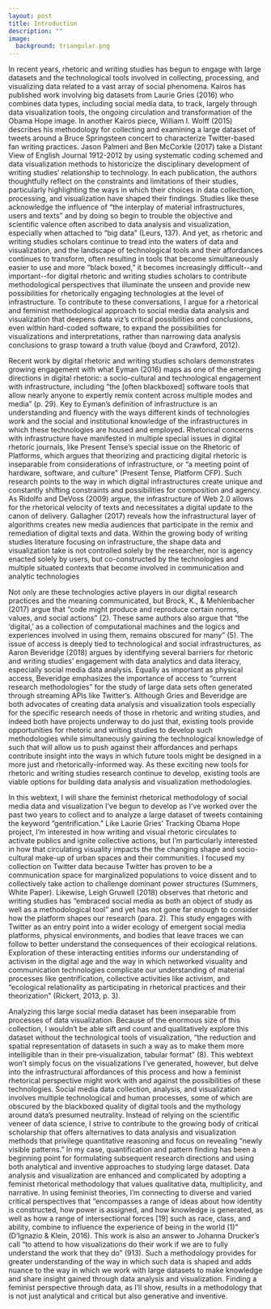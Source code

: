 ```yaml
---
layout: post
title: Introduction
description: ""
image:
  background: triangular.png
---
```


In recent years, rhetoric and writing studies has begun to engage with large datasets and the technological tools involved in collecting, processing, and visualizing data related to a vast array of social phenomena. Kairos has published work involving big datasets from Laurie Gries (2016) who combines data types, including social media data, to track, largely through data visualization tools, the ongoing circulation and transformation of the Obama Hope image. In another Kairos piece, William I. Wolff (2015) describes his methodology for collecting and examining a large dataset of tweets around a Bruce Springsteen concert to characterize Twitter-based fan writing practices. Jason Palmeri and Ben McCorkle (2017) take a Distant View of English Journal 1912-2012 by using systematic coding schemed and data visualization methods to historicize the disciplinary development of writing studies’ relationship to technology. In each publication, the authors thoughtfully reflect on the constraints and limitations of their studies, particularly highlighting the ways in which their choices in data collection, processing, and visualization have shaped their findings. Studies like these acknowledge the influence of “the interplay of material infrastructures, users and texts” and by doing so begin to trouble the objective and scientific valence often ascribed to data analysis and visualization, especially when attached to “big data” (Leurs, 137). And yet, as rhetoric and writing studies scholars continue to tread into the waters of data and visualization, and the landscape of technological tools and their affordances continues to transform, often resulting in tools that become simultaneously easier to use and more “black boxed,” it becomes increasingly difficult--and important--for digital rhetoric and writing studies scholars to contribute methodological perspectives that illuminate the unseen and provide new possibilities for rhetorically engaging technologies at the level of infrastructure. To contribute to these conversations, I argue for a rhetorical and feminist methodological approach to social media data analysis and visualization that deepens data viz’s critical possibilities and conclusions, even within hard-coded software, to expand the possibilities for visualizations and interpretations, rather than narrowing data analysis conclusions to grasp toward a truth value (boyd and Crawford, 2012).

Recent work by digital rhetoric and writing studies scholars demonstrates growing engagement with what Eyman (2016) maps as one of the emerging directions in digital rhetoric: a socio-cultural and technological engagement with infrastructure, including “the [often blackboxed] software tools that allow nearly anyone to expertly remix content across multiple modes and media” (p. 29). Key to Eyman’s definition of infrastructure is an understanding and fluency with the ways different kinds of technologies work and the social and institutional knowledge of the infrastructures in which these technologies are housed and employed. Rhetorical concerns with infrastructure have manifested in multiple special issues in digital rhetoric journals, like Present Tense’s special issue on the Rhetoric of Platforms, which argues that theorizing and practicing digital rhetoric is inseparable from considerations of infrastructure, or “a meeting point of hardware, software, and culture” (Present Tense, Platform CFP). Such research points to the way in which digital infrastructures create unique and constantly shifting constraints and possibilities for composition and agency. As Ridolfo and DeVoss (2009) argue, the infrastructure of Web 2.0 allows for the rhetorical velocity of texts and necessitates a digital update to the canon of delivery. Gallagher (2017) reveals how the infrastructural layer of algorithms creates new media audiences that participate in the remix and remediation of digital texts and data. Within the growing body of writing studies literature focusing on infrastructure, the shape data and visualization take is not controlled solely by the researcher, nor is agency enacted solely by users, but co-constructed by the technologies and multiple situated contexts that become involved in communication and analytic technologies 

Not only are these technologies active players in our digital research practices and the meaning communicated, but Brock, K., & Mehlenbacher (2017) argue that “code might produce and reproduce certain norms, values, and social actions” (2). These same authors also argue that “the ‘digital,’ as a collection of computational machines and the logics and experiences involved in using them, remains obscured for many” (5). The issue of access is deeply tied to technological and social infrastructures, as Aaron Beveridge (2018) argues by identifying several barriers for rhetoric and writing studies’ engagement with data analytics and data literacy, especially social media data analysis. Equally as important as physical access, Beveridge emphasizes the importance of access to “current research methodologies” for the study of large data sets often generated through streaming APIs like Twitter’s. Although Gries and Beveridge are both advocates of creating data analysis and visualization tools especially for the specific research needs of those in rhetoric and writing studies, and indeed both have projects underway to do just that, existing tools provide opportunities for rhetoric and writing studies to develop such methodologies while simultaneously gaining the technological knowledge of such that will allow us to push against their affordances and perhaps contribute insight into the ways in which future tools might be designed in a more just and rhetorically-informed way. As these exciting new tools for rhetoric and writing studies research continue to develop, existing tools are viable options for building data analysis and visualization methodologies.

In this webtext, I will share the feminist rhetorical methodology of social media data and visualization I’ve begun to develop as I’ve worked over the past two years to collect and to analyze a large dataset of tweets containing the keyword “gentrification.” Like Laurie Gries’ Tracking Obama Hope project, I’m interested in how writing and visual rhetoric circulates to activate publics and ignite collective actions, but I’m particularly interested in how that circulating visuality impacts the the changing shape and socio-cultural make-up of urban spaces and their communities. I focused my collection on Twitter data because Twitter has proven to be a communication space for marginalized populations to voice dissent and to collectively take action to challenge dominant power structures (Summers, White Paper). Likewise, Leigh Gruwell (2018) observes that rhetoric and writing studies has “embraced social media as both an object of study as well as a methodological tool” and yet has not gone far enough to consider how the platform shapes our research (para. 2). This study engages with Twitter as an entry point into a wider ecology of emergent social media platforms, physical environments, and bodies that leave traces we can follow to better understand the consequences of their ecological relations. Exploration of these interacting entities informs our understanding of activism in the digital age and the way in which networked visuality and communication technologies complicate our understanding of material processes like gentrification, collective activities like activism, and “ecological relationality as participating in rhetorical practices and their theorization” (Rickert, 2013, p. 3). 

Analyzing this large social media dataset has been inseparable from processes of data visualization. Because of the enormous size of this collection, I wouldn’t be able sift and count and qualitatively explore this dataset without the technological tools of visualization, “the reduction and spatial representation of datasets in such a way as to make them more intelligible than in their pre‐visualization, tabular format” (8). This webtext won’t simply focus on the visualizations I’ve generated, however, but delve into the infrastructural affordances of this process and how a feminist rhetorical perspective might work with and against the possibilities of these technologies. Social media data collection, analysis, and visualization involves multiple technological and human processes, some of which are obscured by the blackboxed quality of digital tools and the mythology around data’s presumed neutrality. Instead of relying on the scientific veneer of data science, I strive to contribute to the growing body of critical scholarship that offers alternatives to data analysis and visualization methods that privilege quantitative reasoning and focus on revealing “newly visible patterns.” In my case, quantification and pattern finding has been a beginning point for formulating subsequent research directions and using both analytical and inventive approaches to studying large dataset. Data analysis and visualization are enhanced and complicated by adopting a feminist rhetorical methodology that values qualitative data, multiplicity, and narrative. In using feminist theories, I’m connecting to diverse and varied critical perspectives that “encompasses a range of ideas about how identity is constructed, how power is assigned, and how knowledge is generated, as well as how a range of intersectional forces [19] such as race, class, and ability, combine to influence the experience of being in the world (1)” (D’Ignazio & Klein, 2016). This work is also an answer to Johanna Drucker’s call “to attend to how visualizations do their work if we are to fully understand the work that they do” (913). Such a methodology provides for greater understanding of the way in which such data is shaped and adds nuance to the way in which we work with large datasets to make knowledge and share insight gained through data analysis and visualization. Finding a feminist perspective through data, as I’ll show, results in a methodology that is not just analytical and critical but also generative and inventive. 
